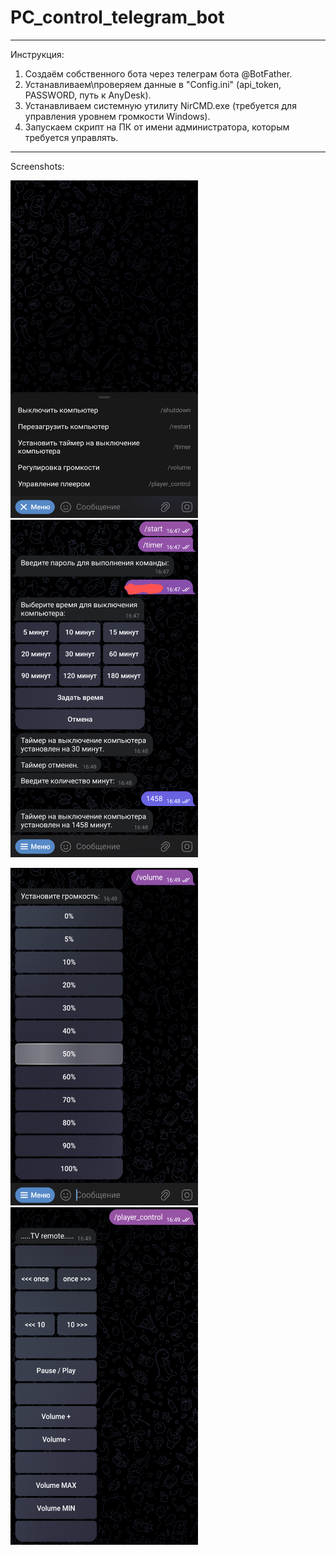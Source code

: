 # PC_control_telegram_bot
________________________________
Инструкция:
1) Создаём собственного бота через телеграм бота @BotFather.
2) Устанавливаем\проверяем данные в "Config.ini" (api_token, PASSWORD, путь к AnyDesk).
3) Устанавливаем системную утилиту NirCMD.exe (требуется для управления уровнем громкости Windows).
4) Запускаем скрипт на ПК от имени администратора, которым требуется управлять.
________________________________

Screenshots:
<br>
<p><img src="screenshots/1.png" width=300 height=540 ratio=1></img>
<img src="screenshots/2.png" width=300 height=540></img>
<p><img src="screenshots/3.png" width=300 height=540></img>
<img src="screenshots/4.png" width=300 height=540></img>

